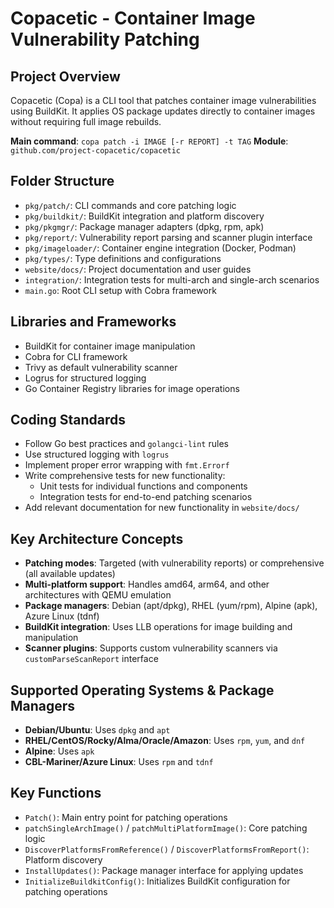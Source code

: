 # Copacetic - Container Image Vulnerability Patching

## Project Overview
Copacetic (Copa) is a CLI tool that patches container image vulnerabilities using BuildKit. It applies OS package updates directly to container images without requiring full image rebuilds.

**Main command**: `copa patch -i IMAGE [-r REPORT] -t TAG`
**Module**: `github.com/project-copacetic/copacetic`

## Folder Structure
- `pkg/patch/`: CLI commands and core patching logic
- `pkg/buildkit/`: BuildKit integration and platform discovery
- `pkg/pkgmgr/`: Package manager adapters (dpkg, rpm, apk)
- `pkg/report/`: Vulnerability report parsing and scanner plugin interface
- `pkg/imageloader/`: Container engine integration (Docker, Podman)
- `pkg/types/`: Type definitions and configurations
- `website/docs/`: Project documentation and user guides
- `integration/`: Integration tests for multi-arch and single-arch scenarios
- `main.go`: Root CLI setup with Cobra framework

## Libraries and Frameworks
- BuildKit for container image manipulation
- Cobra for CLI framework
- Trivy as default vulnerability scanner
- Logrus for structured logging
- Go Container Registry libraries for image operations

## Coding Standards
- Follow Go best practices and `golangci-lint` rules
- Use structured logging with `logrus`
- Implement proper error wrapping with `fmt.Errorf`
- Write comprehensive tests for new functionality:
  - Unit tests for individual functions and components
  - Integration tests for end-to-end patching scenarios
- Add relevant documentation for new functionality in `website/docs/`

## Key Architecture Concepts
- **Patching modes**: Targeted (with vulnerability reports) or comprehensive (all available updates)
- **Multi-platform support**: Handles amd64, arm64, and other architectures with QEMU emulation
- **Package managers**: Debian (apt/dpkg), RHEL (yum/rpm), Alpine (apk), Azure Linux (tdnf)
- **BuildKit integration**: Uses LLB operations for image building and manipulation
- **Scanner plugins**: Supports custom vulnerability scanners via `customParseScanReport` interface

## Supported Operating Systems & Package Managers
- **Debian/Ubuntu**: Uses `dpkg` and `apt`
- **RHEL/CentOS/Rocky/Alma/Oracle/Amazon**: Uses `rpm`, `yum`, and `dnf`
- **Alpine**: Uses `apk`
- **CBL-Mariner/Azure Linux**: Uses `rpm` and `tdnf`

## Key Functions
- `Patch()`: Main entry point for patching operations
- `patchSingleArchImage()` / `patchMultiPlatformImage()`: Core patching logic
- `DiscoverPlatformsFromReference()` / `DiscoverPlatformsFromReport()`: Platform discovery
- `InstallUpdates()`: Package manager interface for applying updates
- `InitializeBuildkitConfig()`: Initializes BuildKit configuration for patching operations

